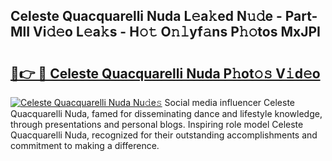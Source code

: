 ## Celeste Quacquarelli Nuda L𝚎a𝚔ed N𝚞𝚍e - Part-MlI Vi𝚍𝚎o L𝚎a𝚔s - H𝚘𝚝 O𝚗𝚕yf𝚊ns P𝚑𝚘tos MxJPI

# <h2><a href="http://kf25sv.oniu.top/?m=Celeste+Quacquarelli+Nuda">🔗👉 🔴 Celeste Quacquarelli Nuda P𝚑ot𝚘𝚜 V𝚒d𝚎o</a></h2>

[![Celeste Quacquarelli Nuda Nu𝚍e𝚜](https://i.imgur.com/0qMVB7G.gif)](http://kf25sv.oniu.top/?m=Celeste+Quacquarelli+Nuda)
Social media influencer Celeste Quacquarelli Nuda, famed for disseminating dance and lifestyle knowledge, through presentations and personal blogs. Inspiring role model Celeste Quacquarelli Nuda, recognized for their outstanding accomplishments and commitment to making a difference.  
